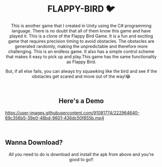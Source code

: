 <h1 align="center">FLAPPY-BIRD 🐦</h1> 
    
<p align="center">
This is another game that I created in Unity using the C# programming language. There is no doubt that all of them know this game and have played it. This is a clone of the Flappy Bird Game. It is a fun and exciting game that requires precision timing to avoid obstacles. The obstacles are generated randomly, making the unpredictable and therefore more challenging. This is an endless game. It also has a simple control scheme that makes it easy to pick up and play.This game has the same functionality as Flappy Bird.
</p>

<p align="center">
But, if all else fails, you can always try squawking like the bird and see if the obstacles get scared and move out of the way!😂
</p>

<br>

<h2 align="center">Here's a Demo</h2> 

https://user-images.githubusercontent.com/91081774/222964640-69c356b5-39e0-48bd-9601-436dc50f855b.mp4

<br>

## Wanna Download?
<p align="center">
All you need to do is download and install the apk from above and you're good to go!!
</p>
